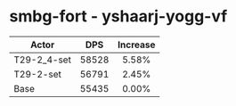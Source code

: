 # smbg-fort - yshaarj-yogg-vf
| Actor | DPS | Increase |
|---|:---:|:---:|
|T29-2_4-set|58528|5.58%|
|T29-2-set|56791|2.45%|
|Base|55435|0.00%|
